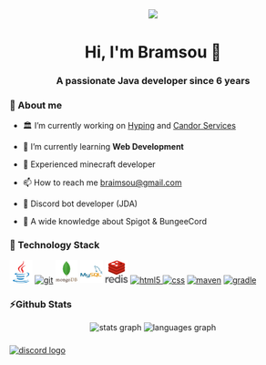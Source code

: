 <div align="center">
  <img height="150" src="https://github.com/Ibramsou/Ibamsou/assets/62890758/a7678ec6-88ce-45f2-beb6-6f48a5f01db5"/>
</div>

###

<h1 align="center">Hi, I'm Bramsou 👋</h1>

<h3 align="center">A passionate Java developer since 6 years</h3>

### 🤵 About me
- 🏛️ I’m currently working on [Hyping](https://hyping.fr) and [Candor Services](https://discord.gg/CandorServices)

- 🌱 I’m currently learning **Web Development**

- 💯 Experienced minecraft developer

- 📫 How to reach me braimsou@gmail.com

- 🤖 Discord bot developer (JDA)

- 🧠 A wide knowledge about Spigot & BungeeCord

### 📡 Technology Stack
<a href="https://www.java.com" target="_blank"> <img src="https://raw.githubusercontent.com/devicons/devicon/master/icons/java/java-original.svg" alt="java" width="40" height="40"/></a>
<a href="https://git-scm.com/" target="_blank"> <img src="https://www.vectorlogo.zone/logos/git-scm/git-scm-icon.svg" alt="git" width="40" height="40"/></a>
<a href="https://www.mongodb.com/" target="_blank"> <img src="https://raw.githubusercontent.com/devicons/devicon/master/icons/mongodb/mongodb-original-wordmark.svg" alt="mongodb" width="40" height="40"/></a>
<a href="https://www.mysql.com/" target="_blank"> <img src="https://raw.githubusercontent.com/devicons/devicon/master/icons/mysql/mysql-original-wordmark.svg" alt="mysql" width="40" height="40"/></a> 
<a href="https://redis.io" target="_blank"> <img src="https://raw.githubusercontent.com/devicons/devicon/master/icons/redis/redis-original-wordmark.svg" alt="redis" width="40" height="40"/></a>
<a href="https://developer.mozilla.org/fr/docs/Glossary/HTML5" target="_blank"> <img src="https://github.com/Ibramsou/Ibamsou/assets/62890758/f63f58de-610a-417c-add5-1828ef38d6bd" alt="html5" width="40" height="40"/> </a>
<a href="https://developer.mozilla.org/fr/docs/Web/CSS" target="_blank"> <img src="https://github.com/Ibramsou/Ibamsou/assets/62890758/ba3c32d9-6859-429d-a919-b5fd05a56a42" alt="css" width="40" height="40"/></a>
<a href="https://maven.apache.org" target="_blank"> <img src="https://github.com/Ibramsou/Ibamsou/assets/62890758/e8815a29-8778-47de-b2f9-302983c3b595" alt="maven" width="40" height="40"/></a>
<a href="https://gradle.org" target="_blank"> <img src="https://github.com/Ibramsou/Ibamsou/assets/62890758/f2556405-5abe-4c47-8dcd-f2cc3fc271f2" alt="gradle" width="40" height="40"/></a>

### ⚡Github Stats

<div align="center">
  <img src="https://github-readme-stats.vercel.app/api?username=Ibramsou&hide_title=false&hide_rank=false&show_icons=true&include_all_commits=true&count_private=true&disable_animations=false&theme=dark&locale=en&hide_border=false&order=1" width="45%"" alt="stats graph"  />
  <img src="https://github-readme-stats.vercel.app/api/top-langs?username=Ibramsou&locale=en&hide_title=false&layout=compact&card_width=320&langs_count=5&theme=dark&hide_border=false&order=2" width="53%" alt="languages graph"  />
</div>

###

<a href="https://discord.com/users/892129865111842856" target="_blank">
  <img src="https://img.shields.io/static/v1?message=Discord&logo=discord&label=&color=7289DA&logoColor=white&labelColor=&style=for-the-badge" height="25" alt="discord logo"  />
</a>
